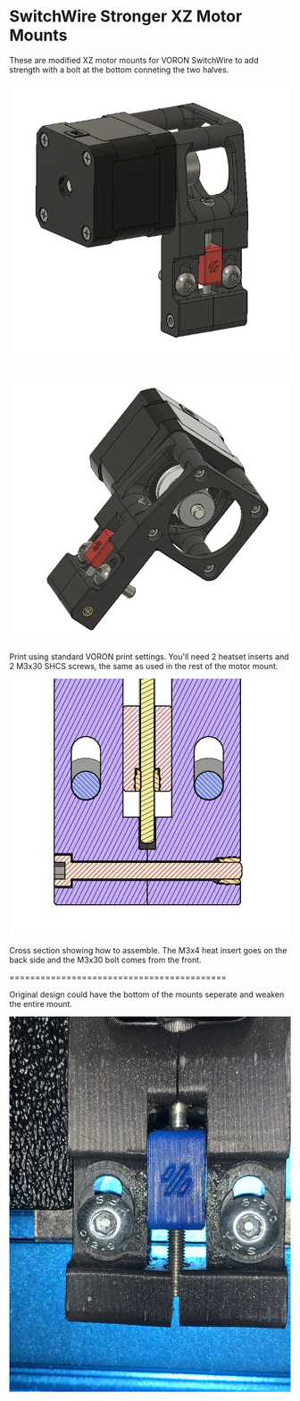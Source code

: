 SwitchWire Stronger XZ Motor Mounts
==========================================

These are modified XZ motor mounts for VORON SwitchWire to add strength with a bolt at the bottom conneting the two halves.

![X motor mount overview](./Images/X_Motor.PNG)

![X motor mount back view](./Images/X_Motor2.PNG)

Print using standard VORON print settings.  You'll need 2 heatset inserts and 2 M3x30 SHCS screws, the same as used in the rest of the motor mount.

![Cross Section](./Images/Cross-Sec.PNG)

Cross section showing how to assemble. The M3x4 heat insert goes on the back side and the M3x30 bolt comes from the front.

==========================================

Original design could have the bottom of the mounts seperate and weaken the entire mount.

![Current Problem](./Images/sw_xz_motor_mount_deflection.jpg)
